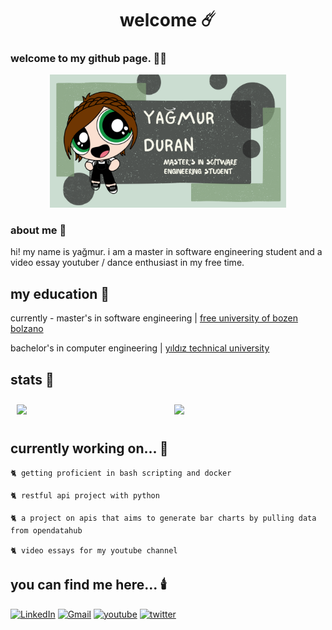<h1 align="center" height='500px'> welcome ☄️ </h1>

### welcome to my github page. 🧙‍♀️

<div align="center">
  <img src="banner.png" alt="Banner Image" width="75%">
</div>

### about me 🌙

hi! my name is yağmur. i am a master in software engineering student and a video essay youtuber / dance enthusiast in my free time.

## my education 🔮

currently - master's in software engineering | [free university of bozen bolzano](https://www.unibz.it/en/faculties/engineering/master-software-engineering/)

bachelor's in computer engineering | [yıldız technical university](http://www.bologna.yildiz.edu.tr/index.php?r=program/view&id=196&aid=3)

## stats 🧹

<div style="display: flex; align-items: stretch; justify-content: center;">
  <a href="https://github.com/elifyagmurduran/github-readme-stats" style="flex: 1; margin: 10px;">
    <img height="100%" src="https://github-readme-stats.vercel.app/api?username=elifyagmurduran&show_icons=true&theme=dracula" />
  </a>
  <a href="https://github.com/elifyagmurduran/convoychat" style="flex: 1; margin: 10px;">
    <img height="100%" src="https://github-readme-stats.vercel.app/api/top-langs?username=elifyagmurduran&show_icons=true&theme=dracula&layout=compact&langs_count=8&card_width=320&hide=css,makefile,scss,less&hide_progress=true" />
  </a>
</div>

## currently working on... 🔭

    🐈 getting proficient in bash scripting and docker

    🐈 restful api project with python

    🐈 a project on apis that aims to generate bar charts by pulling data from opendatahub

    🐈 video essays for my youtube channel

## you can find me here... 🕯️

[![LinkedIn][linkedin-shield]][linkedin-url]
[![Gmail][gmail-shield]][gmail-url]
[![youtube][youtube-shield]][youtube-url]
[![twitter][twitter-shield]][twitter-url]

[linkedin-shield]: https://img.shields.io/badge/linkedin-%230077B5.svg?style=for-the-badge&logo=linkedin&logoColor=white
[linkedin-url]: https://www.linkedin.com/in/ya%C4%9Fmur-duran-645510182/
[twitter-shield]: https://img.shields.io/badge/twitter-%231DA1F2.svg?style=for-the-badge&logo=Twitter&logoColor=white
[twitter-url]: https://www.linkedin.com/in/ya%C4%9Fmur-duran-645510182/
[youtube-shield]: https://img.shields.io/badge/YouTube-%23FF0000.svg?style=for-the-badge&logo=YouTube&logoColor=white
[youtube-url]: https://www.youtube.com/@CaptainRainofthe7Seas
[gmail-shield]: https://img.shields.io/badge/Gmail-D14836?style=for-the-badge&logo=gmail&logoColor=white
[gmail-url]: mailto:elifyagmurduran@gmail.com?
